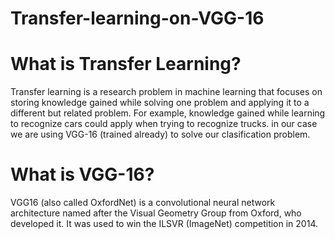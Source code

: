 # Transfer-learning-on-VGG-16
# What is Transfer Learning?
Transfer learning is a research problem in machine learning that focuses on storing knowledge gained while solving one problem and applying it to a different but related problem. For example, knowledge gained while learning to recognize cars could apply when trying to recognize trucks.
in our case we are using VGG-16 (trained already) to solve our clasification problem.

# What is VGG-16?
VGG16 (also called OxfordNet) is a convolutional neural network architecture named after the Visual Geometry Group from Oxford, who developed it. It was used to win the ILSVR (ImageNet) competition in 2014.
